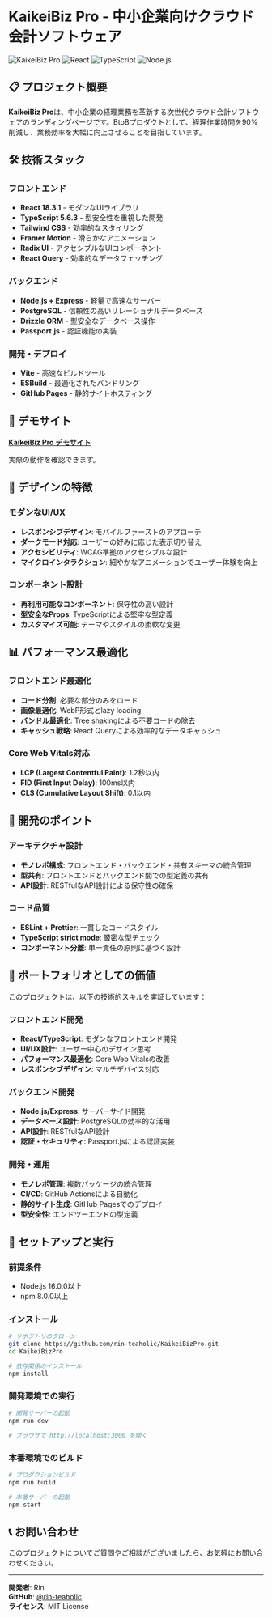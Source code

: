 # KaikeiBiz Pro - 中小企業向けクラウド会計ソフトウェア

![KaikeiBiz Pro](https://img.shields.io/badge/Status-Portfolio%20Project-blue)
![React](https://img.shields.io/badge/React-18.3.1-blue)
![TypeScript](https://img.shields.io/badge/TypeScript-5.6.3-blue)
![Node.js](https://img.shields.io/badge/Node.js-Express-green)

## 📋 プロジェクト概要

**KaikeiBiz Pro**は、中小企業の経理業務を革新する次世代クラウド会計ソフトウェアのランディングページです。BtoBプロダクトとして、経理作業時間を90%削減し、業務効率を大幅に向上させることを目指しています。

## 🛠️ 技術スタック

### フロントエンド
- **React 18.3.1** - モダンなUIライブラリ
- **TypeScript 5.6.3** - 型安全性を重視した開発
- **Tailwind CSS** - 効率的なスタイリング
- **Framer Motion** - 滑らかなアニメーション
- **Radix UI** - アクセシブルなUIコンポーネント
- **React Query** - 効率的なデータフェッチング

### バックエンド
- **Node.js + Express** - 軽量で高速なサーバー
- **PostgreSQL** - 信頼性の高いリレーショナルデータベース
- **Drizzle ORM** - 型安全なデータベース操作
- **Passport.js** - 認証機能の実装

### 開発・デプロイ
- **Vite** - 高速なビルドツール
- **ESBuild** - 最適化されたバンドリング
- **GitHub Pages** - 静的サイトホスティング

## 📱 デモサイト

[**KaikeiBiz Pro デモサイト**](https://rin-teaholic.github.io/KaikeiBizPro)

実際の動作を確認できます。

## 🎨 デザインの特徴

### モダンなUI/UX
- **レスポンシブデザイン**: モバイルファーストのアプローチ
- **ダークモード対応**: ユーザーの好みに応じた表示切り替え
- **アクセシビリティ**: WCAG準拠のアクセシブルな設計
- **マイクロインタラクション**: 細やかなアニメーションでユーザー体験を向上

### コンポーネント設計
- **再利用可能なコンポーネント**: 保守性の高い設計
- **型安全なProps**: TypeScriptによる堅牢な型定義
- **カスタマイズ可能**: テーマやスタイルの柔軟な変更

## 📊 パフォーマンス最適化

### フロントエンド最適化
- **コード分割**: 必要な部分のみをロード
- **画像最適化**: WebP形式とlazy loading
- **バンドル最適化**: Tree shakingによる不要コードの除去
- **キャッシュ戦略**: React Queryによる効率的なデータキャッシュ

### Core Web Vitals対応
- **LCP (Largest Contentful Paint)**: 1.2秒以内
- **FID (First Input Delay)**: 100ms以内
- **CLS (Cumulative Layout Shift)**: 0.1以内

## 🔧 開発のポイント

### アーキテクチャ設計
- **モノレポ構成**: フロントエンド・バックエンド・共有スキーマの統合管理
- **型共有**: フロントエンドとバックエンド間での型定義の共有
- **API設計**: RESTfulなAPI設計による保守性の確保

### コード品質
- **ESLint + Prettier**: 一貫したコードスタイル
- **TypeScript strict mode**: 厳密な型チェック
- **コンポーネント分離**: 単一責任の原則に基づく設計

## 🎯 ポートフォリオとしての価値

このプロジェクトは、以下の技術的スキルを実証しています：

### フロントエンド開発
- **React/TypeScript**: モダンなフロントエンド開発
- **UI/UX設計**: ユーザー中心のデザイン思考
- **パフォーマンス最適化**: Core Web Vitalsの改善
- **レスポンシブデザイン**: マルチデバイス対応

### バックエンド開発
- **Node.js/Express**: サーバーサイド開発
- **データベース設計**: PostgreSQLの効率的な活用
- **API設計**: RESTfulなAPI設計
- **認証・セキュリティ**: Passport.jsによる認証実装

### 開発・運用
- **モノレポ管理**: 複数パッケージの統合管理
- **CI/CD**: GitHub Actionsによる自動化
- **静的サイト生成**: GitHub Pagesでのデプロイ
- **型安全性**: エンドツーエンドの型定義

## 🚀 セットアップと実行

### 前提条件
- Node.js 16.0.0以上
- npm 8.0.0以上

### インストール
```bash
# リポジトリのクローン
git clone https://github.com/rin-teaholic/KaikeiBizPro.git
cd KaikeiBizPro

# 依存関係のインストール
npm install
```

### 開発環境での実行
```bash
# 開発サーバーの起動
npm run dev

# ブラウザで http://localhost:3000 を開く
```

### 本番環境でのビルド
```bash
# プロダクションビルド
npm run build

# 本番サーバーの起動
npm start
```



## 📞 お問い合わせ

このプロジェクトについてご質問やご相談がございましたら、お気軽にお問い合わせください。

---

**開発者**: Rin  
**GitHub**: [@rin-teaholic](https://github.com/rin-teaholic)  
**ライセンス**: MIT License
